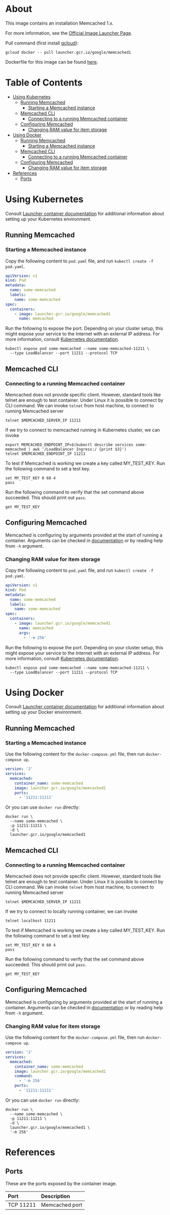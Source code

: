 # <a name="about"></a>About

This image contains an installation Memcached 1.x.

For more information, see the [Official Image Launcher Page](https://console.cloud.google.com/launcher/details/google/memcached1).

Pull command (first install [gcloud](https://cloud.google.com/sdk/downloads)):

```shell
gcloud docker -- pull launcher.gcr.io/google/memcached1
```

Dockerfile for this image can be found [here](https://github.com/GoogleCloudPlatform/memcached-docker/tree/master/1).

# <a name="table-of-contents"></a>Table of Contents
* [Using Kubernetes](#using-kubernetes)
  * [Running Memcached](#running-memcached-kubernetes)
    * [Starting a Memcached instance](#starting-a-memcached-instance-kubernetes)
  * [Memcached CLI](#memcached-cli-1-kubernetes)
    * [Connecting to a running Memcached container](#connecting-to-a-running-memcached-container-1-kubernetes)
  * [Configuring Memcached](#configuring-memcached-kubernetes)
    * [Changing RAM value for item storage](#changing-ram-value-for-item-storage-kubernetes)
* [Using Docker](#using-docker)
  * [Running Memcached](#running-memcached-docker)
    * [Starting a Memcached instance](#starting-a-memcached-instance-docker)
  * [Memcached CLI](#memcached-cli-docker)
    * [Connecting to a running Memcached container](#connecting-to-a-running-memcached-container-docker)
  * [Configuring Memcached](#configuring-memcached-docker)
    * [Changing RAM value for item storage](#changing-ram-value-for-item-storage-docker)
* [References](#references)
  * [Ports](#references-ports)

# <a name="using-kubernetes"></a>Using Kubernetes

Consult [Launcher container documentation](https://cloud.google.com/launcher/docs/launcher-container)
for additional information about setting up your Kubernetes environment.

## <a name="running-memcached-kubernetes"></a>Running Memcached

### <a name="starting-a-memcached-instance-kubernetes"></a>Starting a Memcached instance

Copy the following content to `pod.yaml` file, and run `kubectl create -f pod.yaml`.

```yaml
apiVersion: v1
kind: Pod
metadata:
  name: some-memcached
  labels:
    name: some-memcached
spec:
  containers:
    - image: launcher.gcr.io/google/memcached1
      name: memcached
```

Run the following to expose the port.
Depending on your cluster setup, this might expose your service to the
Internet with an external IP address. For more information, consult
[Kubernetes documentation](https://kubernetes.io/docs/concepts/services-networking/connect-applications-service/).

```shell
kubectl expose pod some-memcached --name some-memcached-11211 \
  --type LoadBalancer --port 11211 --protocol TCP
```

## <a name="memcached-cli-1-kubernetes"></a>Memcached CLI

### <a name="connecting-to-a-running-memcached-container-1-kubernetes"></a>Connecting to a running Memcached container

Memcached does not provide specific client. However, standard tools like telnet are enough to test container. Under Linux it is possible to connect by CLI command. We can invoke `telnet` from host machine, to connect to running Memcached server

```shell
telnet $MEMCACHED_SERVER_IP 11211
```

If we try to connect to memcached running in Kubernetes cluster, we can invoke

```shell
export MEMCACHED_ENDPOINT_IP=$(kubectl describe services some-memcached | awk '/LoadBalancer Ingress:/ {print $3}')
telnet $MEMCACHED_ENDPOINT_IP 11211
```

To test if Memcached is working we create a key called MY_TEST_KEY. Run the following command to set a test key.

```shell
set MY_TEST_KEY 0 60 4
pass
```

Run the following command to verify that the set command above succeeded. This should print out `pass`.

```shell
get MY_TEST_KEY
```

## <a name="configuring-memcached-kubernetes"></a>Configuring Memcached

Memcached is configuring by arguments provided at the start of running a container.
Arguments can be checked in
[documentation](https://github.com/memcached/memcached/wiki/ConfiguringServer)
or by reading help from `-h` argument.

### <a name="changing-ram-value-for-item-storage-kubernetes"></a>Changing RAM value for item storage

Copy the following content to `pod.yaml` file, and run `kubectl create -f pod.yaml`.

```yaml
apiVersion: v1
kind: Pod
metadata:
  name: some-memcached
  labels:
    name: some-memcached
spec:
  containers:
    - image: launcher.gcr.io/google/memcached1
      name: memcached
      args:
        - '-m 256'
```

Run the following to expose the port.
Depending on your cluster setup, this might expose your service to the
Internet with an external IP address. For more information, consult
[Kubernetes documentation](https://kubernetes.io/docs/concepts/services-networking/connect-applications-service/).

```shell
kubectl expose pod some-memcached --name some-memcached-11211 \
  --type LoadBalancer --port 11211 --protocol TCP
```

# <a name="using-docker"></a>Using Docker

Consult [Launcher container documentation](https://cloud.google.com/launcher/docs/launcher-container)
for additional information about setting up your Docker environment.

## <a name="running-memcached-docker"></a>Running Memcached

### <a name="starting-a-memcached-instance-docker"></a>Starting a Memcached instance

Use the following content for the `docker-compose.yml` file, then run `docker-compose up`.

```yaml
version: '2'
services:
  memcached:
    container_name: some-memcached
    image: launcher.gcr.io/google/memcached1
    ports:
      - '11211:11211'
```

Or you can use `docker run` directly:

```shell
docker run \
  --name some-memcached \
  -p 11211:11211 \
  -d \
  launcher.gcr.io/google/memcached1
```

## <a name="memcached-cli-docker"></a>Memcached CLI

### <a name="connecting-to-a-running-memcached-container-docker"></a>Connecting to a running Memcached container

Memcached does not provide specific client. However, standard tools like telnet are enough to test container. Under Linux it is possible to connect by CLI command. We can invoke `telnet` from host machine, to connect to running Memcached server

```shell
telnet $MEMCACHED_SERVER_IP 11211
```

If we try to connect to locally running container, we can invoke

```shell
telnet localhost 11211
```

To test if Memcached is working we create a key called MY_TEST_KEY. Run the following command to set a test key.

```shell
set MY_TEST_KEY 0 60 4
pass
```

Run the following command to verify that the set command above succeeded. This should print out `pass`.

```shell
get MY_TEST_KEY
```

## <a name="configuring-memcached-docker"></a>Configuring Memcached

Memcached is configuring by arguments provided at the start of running a container.
Arguments can be checked in
[documentation](https://github.com/memcached/memcached/wiki/ConfiguringServer)
or by reading help from `-h` argument.

### <a name="changing-ram-value-for-item-storage-docker"></a>Changing RAM value for item storage

Use the following content for the `docker-compose.yml` file, then run `docker-compose up`.

```yaml
version: '2'
services:
  memcached:
    container_name: some-memcached
    image: launcher.gcr.io/google/memcached1
    command:
      - '-m 256'
    ports:
      - '11211:11211'
```

Or you can use `docker run` directly:

```shell
docker run \
  --name some-memcached \
  -p 11211:11211 \
  -d \
  launcher.gcr.io/google/memcached1 \
  '-m 256'
```

# <a name="references"></a>References

## <a name="references-ports"></a>Ports

These are the ports exposed by the container image.

| **Port** | **Description** |
|:---------|:----------------|
| TCP 11211 | Memcached port |
